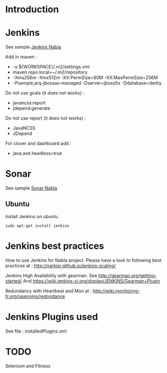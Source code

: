 # Introduction #

# Jenkins #

See sample [Jenkins Nabla](http://home.nabla.mobi:8380/jenkins)

Add in maven :
  * -s ${WORKSPACE}/.m2/settings.xml
  * maven.repo.local=~/.m2/repository
  * -Xms256m -Xmx512m -XX:PermSize=80M -XX:MaxPermSize=256M
  * -Psample,arq-jbossas-managed -Dserver=jboss5x -Ddatabase=derby

Do not use goals (it does not works) :
  * javancss:report
  * jdepend:generate

Do not use report (it does not works) :
  * JavaNCSS
  * JDepend

For clover and dashboard add :
  * java.awt.headless=true

# Sonar #

See sample [Sonar Nabla](http://home.nabla.mobi:9000/)

## Ubuntu ##

Install Jenkins on ubuntu

```
sudo apt-get install jenkins
```

# Jenkins best practices #

How to use Jenkins for Nabla project.
Please have a look to following best practices at : http://narkisr.github.io/jenkins-scaling/

Jenkins High Availability with gearman.
See http://gearman.org/getting-started/
And https://wiki.jenkins-ci.org/display/JENKINS/Gearman+Plugin

Redundancy with Heartbeat and Mon at : http://wiki.monitoring-fr.org/opennms/redondance

# Jenkins Plugins used #

See file : installedPlugins.xml

# TODO #
Selenium and Fitness